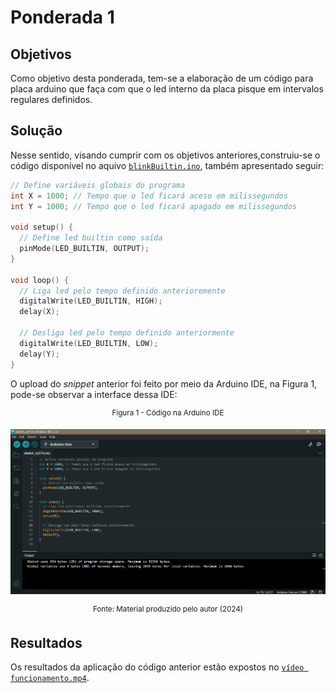 # Ponderada 1

## Objetivos
Como objetivo desta ponderada, tem-se a elaboração de um código para placa arduino que faça com que o led interno da placa pisque em intervalos regulares definidos.

## Solução
Nesse sentido, visando cumprir com os objetivos anteriores,construiu-se o código disponível no aquivo [`blinkBuiltin.ino`](blinkBuiltin.ino), também apresentado seguir:

``` C++
// Define variáveis globais do programa
int X = 1000; // Tempo que o led ficará aceso em milissegundos
int Y = 1000; // Tempo que o led ficará apagado em milissegundos

void setup() {
  // Define led builtin como saída
  pinMode(LED_BUILTIN, OUTPUT);
}

void loop() {
  // Liga led pelo tempo definido anterioremente
  digitalWrite(LED_BUILTIN, HIGH);
  delay(X);

  // Desliga led pelo tempo definido anteriormente
  digitalWrite(LED_BUILTIN, LOW);
  delay(Y);
}
```

O upload do _snippet_ anterior foi feito por meio da Arduino IDE, na Figura 1, pode-se observar a interface dessa IDE:


<div align='center'>
<sup>Figura 1 - Código na Arduino IDE</sup>

![IDE arduino com código](<Imagem IDE.png>)

<sup>Fonte: Material produzido pelo autor (2024)</sup>
</div>


## Resultados
Os resultados da aplicação do código anterior estão expostos no [`vídeo funcionamento.mp4`](/Ponderada%201/vídeo%20funcionamento.mp4).
